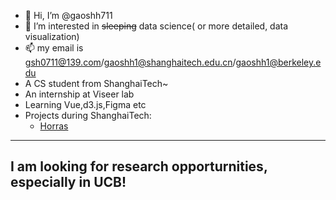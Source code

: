 - 👋 Hi, I’m @gaoshh711
- 👀 I’m interested in ~~sleeping~~ data science( or more detailed, data visualization)
- 📫 my email is gsh0711@139.com/gaoshh1@shanghaitech.edu.cn/gaoshh1@berkeley.edu
- A CS student from ShanghaiTech~
- An internship at Viseer lab
- Learning Vue,d3.js,Figma etc
- Projects during ShanghaiTech:
  - [Horras](https://github.com/yanglinshu/horras)
---
I am looking for research opporturnities, especially in UCB!
---
